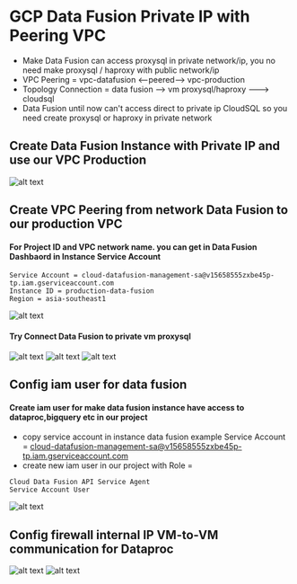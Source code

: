 # GCP Data Fusion Private IP with Peering VPC
- Make Data Fusion can access proxysql in private network/ip, you no need make proxysql / haproxy with public network/ip
- VPC Peering  = vpc-datafusion <--peered--> vpc-production
- Topology Connection = data fusion --> vm proxysql/haproxy ---> cloudsql
- Data Fusion until now can't access direct to private ip CloudSQL so you need create proxysql or haproxy in private network


## Create Data Fusion Instance with Private IP and use our VPC Production

![alt text](https://i.imgur.com/zXArtrw.png)

## Create VPC Peering from network Data Fusion to our production VPC
#### For Project ID and VPC network name. you can get in Data Fusion Dashbaord in Instance Service Account
```
Service Account = cloud-datafusion-management-sa@v15658555zxbe45p-tp.iam.gserviceaccount.com
Instance ID = production-data-fusion
Region = asia-southeast1
```
![alt text](https://i.imgur.com/96tzzVr.png)

#### Try Connect Data Fusion to private vm proxysql
![alt text](https://i.imgur.com/zTmXtrE.png)
![alt text](https://i.imgur.com/tCqHyCK.png)
![alt text](https://i.imgur.com/rkQQfLd.png)



## Config iam user for data fusion
#### Create iam user for make data fusion instance have access to dataproc,bigquery etc in our project
- copy service account in instance data fusion example Service Account = cloud-datafusion-management-sa@v15658555zxbe45p-tp.iam.gserviceaccount.com
- create new iam user in our project with Role = 
```
Cloud Data Fusion API Service Agent
Service Account User
```
![alt text](https://i.imgur.com/Z6M2lqY.png)


## Config firewall internal IP VM-to-VM communication for Dataproc
![alt text](https://i.imgur.com/2NPFb1e.png)
![alt text](https://i.imgur.com/ALtFrbg.png)
